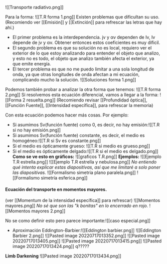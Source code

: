![[Transporte radiativo.png]]

Para la forma: ![[T.R forma 1.png]] Existen problemas que dificultan su uso.
(Recomiendo ver [[Emisión]] y [[Extinción]] para refrescar las letras que hay ahí.)

- El primer problema es la interdependencia. jv y αv dependen de Iv, Iv depende de jv y αv. Obtener entonces estos coeficientes es muy dificil.
- El segundo problema es que su solución no es local, requiero ver el exterior de lo que estoy analizando para entender el objeto que analizo, y esto no es todo, el objeto que analizo también afecta el exterior, ya que emite energía.
- El tercer problema es que no me puedo limitar a una sola longitud de onda, ya que otras longitudes de onda afectan a mi ecuación, complicando mucho la solución.
![[Soluciones forma 1.png]]

Podemos también probar a analizar la otra forma que tenemos: ![[T.R forma 2.png]]
Si resolvemos esta ecuación diferencial, vamos a llegar a la forma: ![[Forma 2 resuelta.png]]
(Recomiendo revisar [[Profundidad óptica]], [[Función Fuente]], [[Intensidad específica]], para refrescar la memoria)

Con esta ecuación podemos hacer más cosas. Por ejemplo:
- Si asumimos Sv(función fuente) como 0, es decir, no hay emisión:![[T.R si no hay emisión.png]]
- Si asumimos Sv(función fuente) constante, es decir, el medio es homogéneo:![[T.R si Sv es constante.png]]
- Si el medio es ópticamente grueso: ![[T.R si medio es grueso.png]]
- Si el medio es ópticamente delgado:![[T.R si el medio es delgado.png]]
**Como se ve esto en gráficos:** ![[graficos T.R.png]]
**Ejemplos:**
![[Ejemplo T.R estrella.png]]
![[Ejemplo T.R estrella y nebulosa.png]]
_No entiendo qué intenta explicar estas diapositivas, así que me limitaré a solo poner las diapositivas._
![[Formalismo simetria plano paralela.png]]
![[Formalismo simetría esferica.png]]

#### Ecuación del transporte en momentos mayores.
(ver [[Momentum de la intensidad específica]] para refrescar)
![[Momentos mayores.png]]
_No sé que son las "k bonitas" en lo encerrado en rojo._
![[Momentos mayores 2.png]]

No se como definir esto pero parece importante:![[caso especial.png]]

- Aproximación Eddington-Barbier:![[Eddington barbier.png]]
![[Eddington Barbier 2.png]]
![[Pasted image 20220717013352.png]]
![[Pasted image 20220717013405.png]]
![[Pasted image 20220717013415.png]]
![[Pasted image 20220717013424.png]]
q?????

**Limb Darkening**
![[Pasted image 20220717013434.png]]
